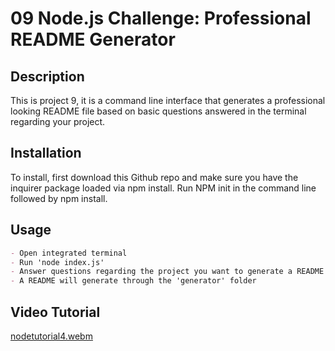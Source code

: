 # 09 Node.js Challenge: Professional README Generator

## Description

This is project 9, it is a command line interface that generates a professional looking README file based on basic questions answered in the terminal regarding your project.


## Installation


To install, first download this Github repo and make sure you have the inquirer package loaded via npm install. Run NPM init in the command line followed by npm install.


## Usage

```md
- Open integrated terminal
- Run 'node index.js'
- Answer questions regarding the project you want to generate a README for
- A README will generate through the 'generator' folder 
```

## Video Tutorial



[nodetutorial4.webm](https://user-images.githubusercontent.com/107439535/186210658-b18b2448-ca39-48a5-bd08-d595e8297c6b.webm)
